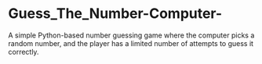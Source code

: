 # Guess_The_Number-Computer-
A simple Python-based number guessing game where the computer picks a random number, and the player has a limited number of attempts to guess it correctly.
